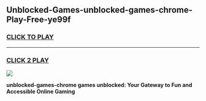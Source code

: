 
## Unblocked-Games-unblocked-games-chrome-Play-Free-ye99f
<h3>
<a href="https://premium76.site?title=unblocked-games-chrome&ref=21A">CLICK TO PLAY</a></h3>
<hr>

<h3>
<a href="https://premium76.site?title=unblocked-games-chrome&ref=21A">CLICK 2 PLAY</a>
  
</h3>

<a href="https://premium76.site?title=unblocked-games-chrome&ref=21A"><img src="https://clearcache.store/games.png"></a>


**unblocked-games-chrome games unblocked: Your Gateway to Fun and Accessible Online Gaming**
